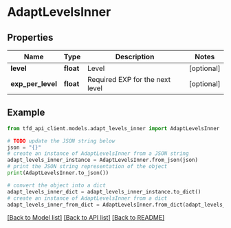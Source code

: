 # AdaptLevelsInner


## Properties

Name | Type | Description | Notes
------------ | ------------- | ------------- | -------------
**level** | **float** | Level | [optional] 
**exp_per_level** | **float** | Required EXP for the next level | [optional] 

## Example

```python
from tfd_api_client.models.adapt_levels_inner import AdaptLevelsInner

# TODO update the JSON string below
json = "{}"
# create an instance of AdaptLevelsInner from a JSON string
adapt_levels_inner_instance = AdaptLevelsInner.from_json(json)
# print the JSON string representation of the object
print(AdaptLevelsInner.to_json())

# convert the object into a dict
adapt_levels_inner_dict = adapt_levels_inner_instance.to_dict()
# create an instance of AdaptLevelsInner from a dict
adapt_levels_inner_from_dict = AdaptLevelsInner.from_dict(adapt_levels_inner_dict)
```
[[Back to Model list]](../README.md#documentation-for-models) [[Back to API list]](../README.md#documentation-for-api-endpoints) [[Back to README]](../README.md)


